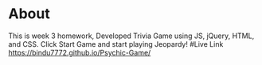 # About
This is week 3 homework, Developed Trivia Game using JS, jQuery, HTML, and CSS. Click Start Game and start playing Jeopardy!
#Live Link
https://bindu7772.github.io/Psychic-Game/




